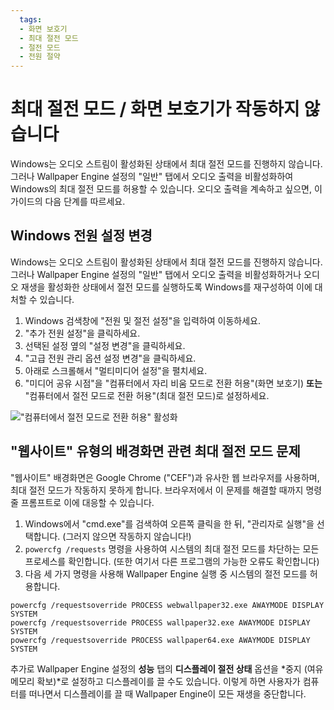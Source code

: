 ```yaml
---
  tags:
  - 화면 보호기
  - 최대 절전 모드
  - 절전 모드
  - 전원 절약
---
```


# 최대 절전 모드 / 화면 보호기가 작동하지 않습니다

Windows는 오디오 스트림이 활성화된 상태에서 최대 절전 모드를 진행하지 않습니다. 그러나 Wallpaper Engine 설정의 "일반" 탭에서 오디오 출력을 비활성화하여 Windows의 최대 절전 모드를 허용할 수 있습니다. 오디오 출력을 계속하고 싶으면, 이 가이드의 다음 단계를 따르세요.

## Windows 전원 설정 변경

Windows는 오디오 스트림이 활성화된 상태에서 최대 절전 모드를 진행하지 않습니다. 그러나 Wallpaper Engine 설정의 "일반" 탭에서 오디오 출력을 비활성화하거나 오디오 재생을 활성화한 상태에서 절전 모드를 실행하도록 Windows를 재구성하여 이에 대처할 수 있습니다.

1. Windows 검색창에 "전원 및 절전 설정"을 입력하여 이동하세요.
2. "추가 전원 설정"을 클릭하세요.
3. 선택된 설정 옆의 "설정 변경"을 클릭하세요.
4. "고급 전원 관리 옵션 설정 변경"을 클릭하세요.
5. 아래로 스크롤해서 "멀티미디어 설정"을 펼치세요.
6. "미디어 공유 시점"을 "컴퓨터에서 자리 비움 모드로 전환 허용"(화면 보호기) **또는** "컴퓨터에서 절전 모드로 전환 허용"(최대 절전 모드)로 설정하세요.

!["컴퓨터에서 절전 모드로 전환 허용" 활성화](./power.gif)

## "웹사이트" 유형의 배경화면 관련 최대 절전 모드 문제

"웹사이트" 배경화면은 Google Chrome ("CEF")과 유사한 웹 브라우저를 사용하며, 최대 절전 모드가 작동하지 못하게 합니다. 브라우저에서 이 문제를 해결할 때까지 명령줄 프롬프트로 이에 대응할 수 있습니다.

1. Windows에서 "cmd.exe"를 검색하여 오른쪽 클릭을 한 뒤, "관리자로 실행"을 선택합니다. (그러지 않으면 작동하지 않습니다!)
2. `powercfg /requests` 명령을 사용하여 시스템의 최대 절전 모드를 차단하는 모든 프로세스를 확인합니다. (또한 여기서 다른 프로그램의 가능한 오류도 확인합니다)
3. 다음 세 가지 명령을 사용해 Wallpaper Engine 실행 중 시스템의 절전 모드를 허용합니다.

```
powercfg /requestsoverride PROCESS webwallpaper32.exe AWAYMODE DISPLAY SYSTEM
powercfg /requestsoverride PROCESS wallpaper32.exe AWAYMODE DISPLAY SYSTEM
powercfg /requestsoverride PROCESS wallpaper64.exe AWAYMODE DISPLAY SYSTEM
```

추가로 Wallpaper Engine 설정의 **성능** 탭의 **디스플레이 절전 상태** 옵션을 *중지 (여유 메모리 확보)*로 설정하고 디스플레이를 끌 수도 있습니다. 이렇게 하면 사용자가 컴퓨터를 떠나면서 디스플레이를 끌 때 Wallpaper Engine이 모든 재생을 중단합니다.